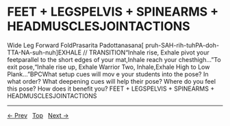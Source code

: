 # FEET + LEGSPELVIS + SPINEARMS + HEADMUSCLESJOINTACTIONS

Wide Leg Forward FoldPrasarita Padottanasana[ pruh-SAH-rih-tuhPA-doh-TTA-NA-suh-nuh]EXHALE
// TRANSITION“Inhale rise, Exhale pivot your feetparallel to the short edges of your mat,Inhale reach your chesthigh...”To exit pose,“Inhale rise up, Exhale Warrior Two, Inhale,Exhale High to Low Plank...”BPCWhat setup cues will mov e your students into the pose? In what order? What deepening cues will help their pose? Where do you feel this pose? How does it benefit you?
FEET + LEGSPELVIS + SPINEARMS + HEADMUSCLESJOINTACTIONS


---
[← Prev](/pages/page-138.md) &nbsp; [Top](/index.md) &nbsp; [Next →](/pages/page-140.md)
